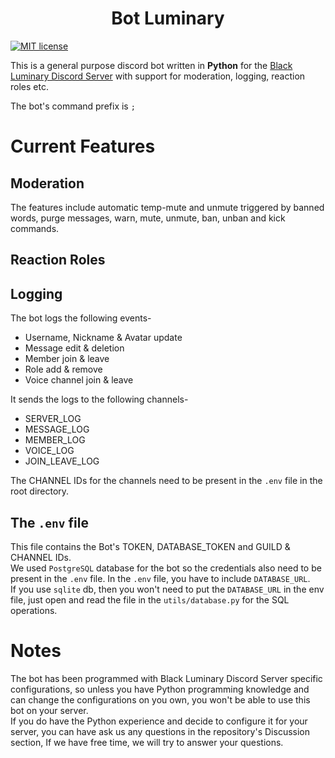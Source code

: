 <h1 align="center">Bot Luminary</h1>

[![MIT license](https://img.shields.io/badge/License-MIT-blue.svg)](https://lbesson.mit-license.org/)

This is a general purpose discord bot written in **Python** for the [Black Luminary Discord Server](https://discord.gg/ZWKswJRsjC) with support for moderation, logging, reaction roles etc.
<br>

The bot's command prefix is `;`<br>

# Current Features

## Moderation
The  features include automatic temp-mute and unmute triggered by banned words, purge messages, warn, mute, unmute, ban, unban and kick commands.

## Reaction Roles

## Logging

The bot logs the following events-
- Username, Nickname & Avatar update
- Message edit & deletion
- Member join & leave
- Role add & remove
- Voice channel join & leave 

It sends the logs to the following channels-
- SERVER_LOG
- MESSAGE_LOG
- MEMBER_LOG
- VOICE_LOG
- JOIN_LEAVE_LOG

The CHANNEL IDs for the channels need to be present in the `.env` file in the root directory.

## The `.env` file

This file contains the Bot's TOKEN, DATABASE_TOKEN and GUILD & CHANNEL IDs.
<br>We used `PostgreSQL` database for the bot so the credentials also need to be present in the `.env` file. In the `.env` file, you have to include `DATABASE_URL`.<br> If you use `sqlite` db, then you won't need to put the `DATABASE_URL` in the env file, just open and read the file in the `utils/database.py` for the SQL operations.


# Notes

The bot has been programmed with Black Luminary Discord Server specific configurations, so unless you have Python programming knowledge and can change the configurations on you own, you won't be able to use this bot on your server.<br>If you do have the Python experience and decide to configure it for your server, you can have ask us any questions in the repository's Discussion section, If we have free time, we will try to answer your questions.



